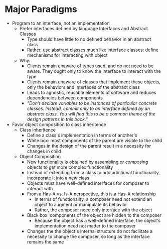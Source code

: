 # Major Paradigms
* Program to an interface, not an implementation
	* Prefer interfaces defined by language Interfaces and Abstract Classes
		* Type should have little to no defined behavior in an abstract class
		* Rather, use abstract classes much like interface classes: define mechanisms for interacting with object
	* Why:
		* Clients remain unaware of types used, and do not need to be aware. They ought only to know the interface to interact with the type
		* Clients remain unaware of classes that implement these objects, only the behaviors and interfaces of the abstract class
		* Leads to agnostic, reusable elements of software and reduces dependencies between components
		* _"Don't declare variables to be instances of particular concrete classes. Instead, commit only to an interface defined by an abstract class. You will find this to be a common theme of the design patterns in this book."_
* Favor object composition to class inheritence
	* Class Inheritence
		* Define a class's implementation in terms of another's
		* White box: most components of the parent are visible to the child
		* Changes in the design of the parent result in a necessity for changes in child
	* Object Composition
		* New functionality is obtained by assembling or _composing_ objects to get more complex functionality
		* Instead of extending from a class to add additional functionality, incorporate it into a new class
		* Objects must have well-defined interfaces for composer to interact with
		* From a Has-A vs. Is-A perspective, this is a Has-A relationship
			* In terms of functionality, a composer need not extend an object to augment or manipulate its behavior
			* Rather, the composer need only interface with the object
		* Black box: components of the object are hidden to the composer
			* Because the object has a well-defined interface, the object's implementation need not matter to the composer
		* Changes the the object's internal structure do not facilitate a necessity to change the composer, so long as the interface remains the same
